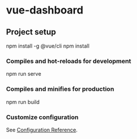 # vue-dashboard

## Project setup

npm install -g @vue/cli
npm install


### Compiles and hot-reloads for development

npm run serve

### Compiles and minifies for production

npm run build


### Customize configuration
See [Configuration Reference](https://cli.vuejs.org/config/).

